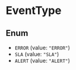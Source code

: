 # EventType

## Enum

* `ERROR` (value: `"ERROR"`)
* `SLA` (value: `"SLA"`)
* `ALERT` (value: `"ALERT"`)
